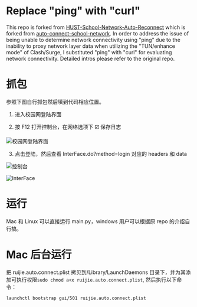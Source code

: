 # Replace "ping" with "curl"

This repo is forked from [HUST-School-Network-Auto-Reconnect](https://github.com/QYQSDTC/HUST-School-Network-Auto-Reconnect) which is forked from [auto-connect-school-network](https://github.com/Kingdo777/auto-connect-school-network). In order to address the issue of being unable to determine network connectivity using "ping" due to the inability to proxy network layer data when utilizing the "TUN/enhance mode" of Clash/Surge, I substituted "ping" with "curl" for evaluating network connectivity. Detailed intros please refer to the original repo.

# 抓包

参照下图自行抓包然后填到代码相应位置。

1. 进入校园网登陆界面

2. 按 F12 打开控制台，在网络选项下 ☑️ 保存日志

![校园网登陆界面](./img/CleanShot-3QDdfA9k@2x.png)

3. 点击登陆，然后查看 InterFace.do?method=login 对应的 headers 和 data

![控制台](./img/CleanShot-LOEqLuGy@2x.png)

![InterFace](./img/CleanShot-y9YxTDpp@2x.png)

# 运行

Mac 和 Linux 可以直接运行 main.py，windows 用户可以根据原 repo 的介绍自行搞。

# Mac 后台运行

把 ruijie.auto.connect.plist 拷贝到/Library/LaunchDaemons 目录下，并为其添加可执行权限`sudo chmod a+x ruijie.auto.connect.plist`,
然后执行以下命令：

```bash
launchctl bootstrap gui/501 ruijie.auto.connect.plist
```

